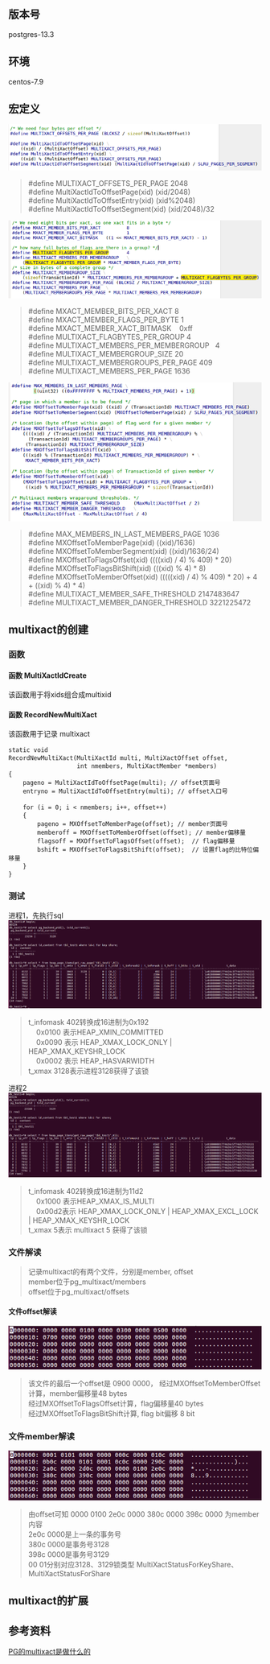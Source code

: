 ## 版本号  
postgres-13.3  

## 环境  
centos-7.9  

## 宏定义  
![image.png](https://github.com/hanguanmiao/study/blob/main/postgres/multixact/postgres-13.3/pictures/Screenshot%20from%202023-02-08%2011-39-52.png)  
> #define MULTIXACT_OFFSETS_PER_PAGE		2048  
> #define MultiXactIdToOffsetPage(xid)			(xid/2048)  
> #define MultiXactIdToOffsetEntry(xid)			(xid%2048)  
> #define MultiXactIdToOffsetSegment(xid)		(xid/2048)/32  

![image.png](https://github.com/hanguanmiao/study/blob/main/postgres/multixact/postgres-13.3/pictures/Screenshot%20from%202023-02-08%2011-13-17.png)  
> #define MXACT_MEMBER_BITS_PER_XACT			8  
> #define MXACT_MEMBER_FLAGS_PER_BYTE			1  
> #define MXACT_MEMBER_XACT_BITMASK   			0xff  
> #define MULTIXACT_FLAGBYTES_PER_GROUP			4  
> #define MULTIXACT_MEMBERS_PER_MEMBERGROUP  	4  
> #define MULTIXACT_MEMBERGROUP_SIZE			20  
> #define MULTIXACT_MEMBERGROUPS_PER_PAGE		409  
> #define MULTIXACT_MEMBERS_PER_PAGE			1636  

![image.png](https://github.com/hanguanmiao/study/blob/main/postgres/multixact/postgres-13.3/pictures/Screenshot%20from%202023-02-08%2011-50-22.png)  
> #define MAX_MEMBERS_IN_LAST_MEMBERS_PAGE		1036  
> #define MXOffsetToMemberPage(xid)			((xid)/1636)  
> #define MXOffsetToMemberSegment(xid)		((xid)/1636/24)  
> #define MXOffsetToFlagsOffset(xid)			((((xid) / 4) % 409) * 20)  
> #define MXOffsetToFlagsBitShift(xid)			(((xid) % 4) * 8)  
> #define MXOffsetToMemberOffset(xid)			(((((xid) / 4) % 409) * 20) + 4 + ((xid) % 4) * 4)  
> #define MULTIXACT_MEMBER_SAFE_THRESHOLD		2147483647  
> #define MULTIXACT_MEMBER_DANGER_THRESHOLD	3221225472  

## multixact的创建  
### 函数  
#### 函数 MultiXactIdCreate  
该函数用于将xids组合成multixid  

#### 函数 RecordNewMultiXact  
该函数用于记录 multixact  

```
static void
RecordNewMultiXact(MultiXactId multi, MultiXactOffset offset,
				   int nmembers, MultiXactMember *members)
{
	pageno = MultiXactIdToOffsetPage(multi); // offset页面号
	entryno = MultiXactIdToOffsetEntry(multi); // offset入口号

	for (i = 0; i < nmembers; i++, offset++)
	{
		pageno = MXOffsetToMemberPage(offset); // member页面号
		memberoff = MXOffsetToMemberOffset(offset); // member偏移量
		flagsoff = MXOffsetToFlagsOffset(offset);  // flag偏移量
		bshift = MXOffsetToFlagsBitShift(offset);  // 设置flag的比特位偏移量
	}
}
```


### 测试  
进程1，先执行sql  
![image.png](https://github.com/hanguanmiao/study/blob/main/postgres/multixact/postgres-13.3/pictures/Screenshot%20from%202023-02-07%2019-33-04.png)  
> t_infomask 402转换成16进制为0x192  
>     0x0100 表示HEAP_XMIN_COMMITTED  
>     0x0090 表示 HEAP_XMAX_LOCK_ONLY | HEAP_XMAX_KEYSHR_LOCK  
>     0x0002 表示 HEAP_HASVARWIDTH  
> t_xmax 3128表示进程3128获得了该锁  

进程2  
![image.png](https://github.com/hanguanmiao/study/blob/main/postgres/multixact/postgres-13.3/pictures/Screenshot%20from%202023-02-07%2019-33-30.png)  
> t_infomask 402转换成16进制为11d2  
>     0x1000 表示HEAP_XMAX_IS_MULTI  
>     0x00d2表示 HEAP_XMAX_LOCK_ONLY | HEAP_XMAX_EXCL_LOCK | HEAP_XMAX_KEYSHR_LOCK  
> t_xmax 5表示 multixact 5 获得了该锁  

### 文件解读  
> 记录multixact的有两个文件，分别是member, offset  
>     member位于pg_multixact/members  
>     offset位于pg_multixact/offsets  

#### 文件offset解读  
![image.png](https://github.com/hanguanmiao/study/blob/main/postgres/multixact/postgres-13.3/pictures/Screenshot%20from%202023-02-07%2017-38-58.png)  
> 该文件的最后一个offset是 0900 0000， 经过MXOffsetToMemberOffset计算，member偏移量48 bytes  
>     经过MXOffsetToFlagsOffset计算，flag偏移量40 bytes  
>     经过MXOffsetToFlagsBitShift计算, flag bit偏移 8 bit  

### 文件member解读  
![image.png](https://github.com/hanguanmiao/study/blob/main/postgres/multixact/postgres-13.3/pictures/Screenshot%20from%202023-02-07%2017-40-10.png)  
> 由offset可知 0000 0100 2e0c 0000 380c 0000 398c 0000 为member内容  
>     2e0c 0000是上一条的事务号  
>     380c 0000是事务号3128  
>     398c 0000是事务号3129  
>     00 01分别对应3128、3129锁类型 MultiXactStatusForKeyShare、MultiXactStatusForShare  

## multixact的扩展

## 参考资料  
[PG的multixact是做什么的](https://www.modb.pro/db/14939)  
